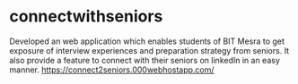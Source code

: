 # connectwithseniors
Developed an web application which enables students of BIT Mesra to get exposure of interview experiences and preparation strategy from seniors.
It also provide a feature to connect with their seniors on linkedIn in an easy manner.
https://connect2seniors.000webhostapp.com/
